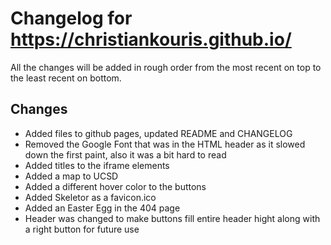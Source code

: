 # Changelog for https://christiankouris.github.io/

All the changes will be added in rough order from the most recent on top to the least recent on bottom.

Changes
--------------------

- Added files to github pages, updated README and CHANGELOG
- Removed the Google Font that was in the HTML header as it slowed down the first paint, also it was a bit hard to read
- Added titles to the iframe elements
- Added a map to UCSD
- Added a different hover color to the buttons
- Added Skeletor as a favicon.ico
- Added an Easter Egg in the 404 page
- Header was changed to make buttons fill entire header hight along with a right button for future use
